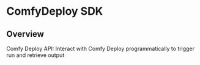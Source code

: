 # ComfyDeploy SDK

## Overview

Comfy Deploy API: Interact with Comfy Deploy programmatically to trigger run and retrieve output